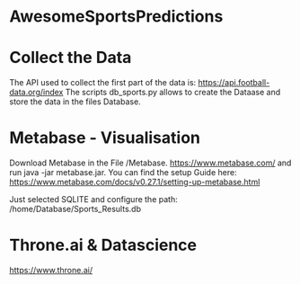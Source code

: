 # AwesomeSportsPredictions

# Collect the Data
The API used to collect the first part of the data is: https://api.football-data.org/index
The scripts db_sports.py allows to create the Dataase and store the data in the files Database.

# Metabase - Visualisation
Download Metabase in the File /Metabase. https://www.metabase.com/ and run java -jar metabase.jar. You can find the setup Guide here: https://www.metabase.com/docs/v0.27.1/setting-up-metabase.html

Just selected SQLITE and configure the path: /home/Database/Sports_Results.db

# Throne.ai & Datascience
https://www.throne.ai/

